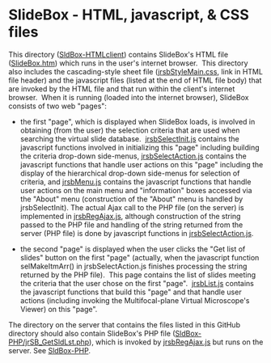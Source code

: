 # SlideBox - HTML, javascript, & CSS files

This directory ([SldBox-HTMLclient](https://github.com/MFPvirtual-microscope/SlideBox/tree/main/SldBox-HTMLclient)) contains SlideBox's HTML file ([SlideBox.htm](https://github.com/MFPvirtual-microscope/SlideBox/blob/main/SldBox-HTMLclient/SlideBox.htm)) which runs in the user's internet browser.&nbsp; This directory also includes the cascading-style sheet file ([jrsbStyleMain.css](https://github.com/MFPvirtual-microscope/SlideBox/blob/main/SldBox-HTMLclient/jrsbStyleMain.css), link in HTML file header) and the javascript files (listed at the end of HTML file body) that are invoked by the HTML file and that run within the client's internet browser.&nbsp; When it is running (loaded into the internet browser), SlideBox consists of two web \"pages\":

* the first \"page\", which is displayed when SlideBox loads, is involved in obtaining (from the user) the selection criteria that are used when searching the virtual slide database.&nbsp; [jrsbSelectInit.js](https://github.com/MFPvirtual-microscope/SlideBox/blob/main/SldBox-HTMLclient/jrsbSelectInit.js) contains the javascript functions involved in initializing this \"page\" including building the criteria drop-down side-menus, [jrsbSelectAction.js](https://github.com/MFPvirtual-microscope/SlideBox/blob/main/SldBox-HTMLclient/jrsbSelectAction.js) contains the javascript functions that handle user actions on this \"page\" including the display of the hierarchical drop-down side-menus for selection of criteria, and [jrsbMenu.js](https://github.com/MFPvirtual-microscope/SlideBox/blob/main/SldBox-HTMLclient/jrsbMenu.js) contains the javascript functions that handle user actions on the main menu and \"information\" boxes accessed via the \"About\" menu (construction of the \"About\" menu is handled by jrsbSelectInit).  The actual Ajax call to the PHP file (on the server) is implemented in [jrsbRegAjax.js](https://github.com/MFPvirtual-microscope/SlideBox/blob/main/SldBox-HTMLclient/jrsbRegAjax.js), although construction of the string passed to the PHP file and handling of the string returned from the server (PHP file) is done by javascript functions in [jrsbSelectAction.js](https://github.com/MFPvirtual-microscope/SlideBox/blob/main/SldBox-HTMLclient/jrsbSelectAction.js).

* the second \"page\" is displayed when the user clicks the \"Get list of slides\" button on the first \"page\" (actually, when the javascript function selMakeItmArr() in jrsbSelectAction.js finishes processing the string returned by the PHP file).&nbsp; This page contains the list of slides meeting the criteria that the user chose on the first \"page\".&nbsp;  [jrsbList.js](https://github.com/MFPvirtual-microscope/SlideBox/blob/main/SldBox-HTMLclient/jrsbList.js) contains the javascript functions that build this \"page\" and that handle user actions (including invoking the Multifocal-plane Virtual Microscope's Viewer) on this \"page\".

The directory on the server that contains the files listed in this GitHub directory should also contain SlideBox's PHP file ([SldBox-PHP/jrSB_GetSldLst.php](https://github.com/MFPvirtual-microscope/SlideBox/blob/main/SldBox-PHP/jrSB_GetSldLst.php)), which is invoked by [jrsbRegAjax.js](https://github.com/MFPvirtual-microscope/SlideBox/blob/main/SldBox-HTMLclient/jrsbRegAjax.js) but runs on the server.  See [SldBox-PHP](https://github.com/MFPvirtual-microscope/SlideBox/tree/main/SldBox-PHP).
